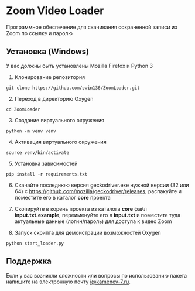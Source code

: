 # Zoom Video Loader
Программное обеспечение для скачивания сохраненной записи из Zoom по ссылке и паролю <!-- описание репозитория -->
## Установка (Windows)
У вас должны быть установлены Mozilla Firefox и Python 3

1. Клонирование репозитория 

```git clone https://github.com/swin136/ZoomLoader.git```

2. Переход в директорию Oxygen

```cd ZoomLoader```

3. Создание виртуального окружения

```python -m venv venv```

4. Активация виртуального окружения

```source venv/bin/activate```

5. Установка зависимостей

```pip install -r requirements.txt```

6. Скачайте последнюю версия geckodriver.exe нужной версии (32 или 64) с https://github.com/mozilla/geckodriver/releases, распакуйте и поместите его в каталог <b>core</b> проекта

7. Скопируйте в корень проекта из каталога <b>core</b> файл <b>input.txt.example</b>, переименуйте его в <b>input.txt</b> и поместите туда актуальные данные (логин/пароль) для доступа к видео Zoom

8. Запуск скрипта для демонстрации возможностей Oxygen

```python start_loader.py```

## Поддержка
Если у вас возникли сложности или вопросы по использованию пакета напишите на электронную почту <i@kamenev-7.ru>.
